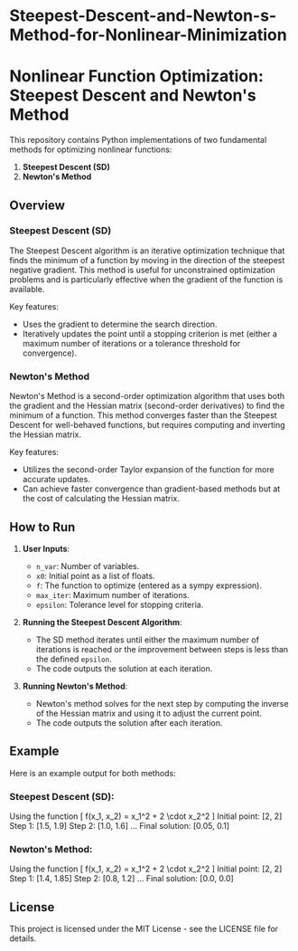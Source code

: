 # Steepest-Descent-and-Newton-s-Method-for-Nonlinear-Minimization

# Nonlinear Function Optimization: Steepest Descent and Newton's Method

This repository contains Python implementations of two fundamental methods for optimizing nonlinear functions:
1. **Steepest Descent (SD)**
2. **Newton's Method**

## Overview

### Steepest Descent (SD)
The Steepest Descent algorithm is an iterative optimization technique that finds the minimum of a function by moving in the direction of the steepest negative gradient. This method is useful for unconstrained optimization problems and is particularly effective when the gradient of the function is available.

Key features:
- Uses the gradient to determine the search direction.
- Iteratively updates the point until a stopping criterion is met (either a maximum number of iterations or a tolerance threshold for convergence).

### Newton's Method
Newton's Method is a second-order optimization algorithm that uses both the gradient and the Hessian matrix (second-order derivatives) to find the minimum of a function. This method converges faster than the Steepest Descent for well-behaved functions, but requires computing and inverting the Hessian matrix.

Key features:
- Utilizes the second-order Taylor expansion of the function for more accurate updates.
- Can achieve faster convergence than gradient-based methods but at the cost of calculating the Hessian matrix.

## How to Run

1. **User Inputs**:
   - `n_var`: Number of variables.
   - `x0`: Initial point as a list of floats.
   - `f`: The function to optimize (entered as a sympy expression).
   - `max_iter`: Maximum number of iterations.
   - `epsilon`: Tolerance level for stopping criteria.

2. **Running the Steepest Descent Algorithm**:
   - The SD method iterates until either the maximum number of iterations is reached or the improvement between steps is less than the defined `epsilon`.
   - The code outputs the solution at each iteration.

3. **Running Newton's Method**:
   - Newton's method solves for the next step by computing the inverse of the Hessian matrix and using it to adjust the current point.
   - The code outputs the solution after each iteration.

## Example

Here is an example output for both methods:

### Steepest Descent (SD):

Using the function \[
f(x_1, x_2) = x_1^2 + 2 \cdot x_2^2
\] 
Initial point: [2, 2]
Step 1: [1.5, 1.9]
Step 2: [1.0, 1.6]
...
Final solution: [0.05, 0.1]

### Newton's Method:

Using the function \[
f(x_1, x_2) = x_1^2 + 2 \cdot x_2^2
\] 
Initial point: [2, 2]
Step 1: [1.4, 1.85]
Step 2: [0.8, 1.2]
...
Final solution: [0.0, 0.0]

## License
This project is licensed under the MIT License - see the LICENSE file for details.
